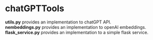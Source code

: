 # chatGPTTools

**utils.py** provides an implementation to chatGPT API.  
**nembeddings.py** provides an implementation to openAI embeddings.  
**flask_service.py** provides an implementation to a simple flask service.  

